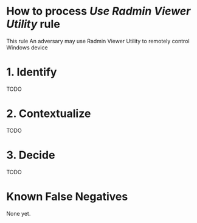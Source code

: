 # How to process *Use Radmin Viewer Utility* rule
This rule An adversary may use Radmin Viewer Utility to remotely control Windows device

# 1. Identify
TODO

# 2. Contextualize
TODO

# 3. Decide
TODO

# Known False Negatives
None yet.

